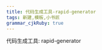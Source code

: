```yaml
---
title: 代码生成工具-rapid-generator
tags: 新建,模板,小书匠
grammar_cjkRuby: true
---
```


代码生成工具:
rapid-generator